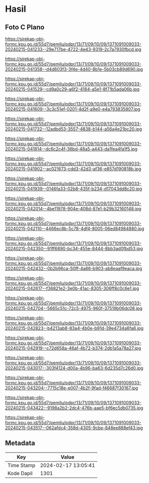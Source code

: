 # Hasil

## Foto C Plano

https://sirekap-obj-formc.kpu.go.id/55d7/pemilu/pdpr/13/71/09/10/09/1371091009033-20240215-041233--29e717be-4722-4e43-9319-2c7a7930fbcd.jpg

https://sirekap-obj-formc.kpu.go.id/55d7/pemilu/pdpr/13/71/09/10/09/1371091009033-20240215-041358--d4d603f3-3f4e-4d40-8b1e-5b03cb89d690.jpg

https://sirekap-obj-formc.kpu.go.id/55d7/pemilu/pdpr/13/71/09/10/09/1371091009033-20240215-041529--cd9a0c29-a6f2-4184-a5e1-8f71b5ada06b.jpg

https://sirekap-obj-formc.kpu.go.id/55d7/pemilu/pdpr/13/71/09/10/09/1371091009033-20240215-041609--3c3c51ef-0201-4d2f-a9e0-e4a793835807.jpg

https://sirekap-obj-formc.kpu.go.id/55d7/pemilu/pdpr/13/71/09/10/09/1371091009033-20240215-041732--12adbd53-3557-4838-b144-a56a4e21bc20.jpg

https://sirekap-obj-formc.kpu.go.id/55d7/pemilu/pdpr/13/71/09/10/09/1371091009033-20240215-041814--dc6c2c4f-36bd-48a5-a443-da1fea4fa1f5.jpg

https://sirekap-obj-formc.kpu.go.id/55d7/pemilu/pdpr/13/71/09/10/09/1371091009033-20240215-041902--ac021673-cdd3-42d3-af36-e857d190818b.jpg

https://sirekap-obj-formc.kpu.go.id/55d7/pemilu/pdpr/13/71/09/10/09/1371091009033-20240215-041939--0146fa33-02b8-435f-b234-d17043dd8c20.jpg

https://sirekap-obj-formc.kpu.go.id/55d7/pemilu/pdpr/13/71/09/10/09/1371091009033-20240215-042014--4be11978-904e-408d-87e1-b29b32160148.jpg

https://sirekap-obj-formc.kpu.go.id/55d7/pemilu/pdpr/13/71/09/10/09/1371091009033-20240215-042110--4466ec8b-5c78-4df4-8005-06ed84984880.jpg

https://sirekap-obj-formc.kpu.go.id/55d7/pemilu/pdpr/13/71/09/10/09/1371091009033-20240215-042350--91ff6890-bc34-455e-8444-8bb3ad0fbd53.jpg

https://sirekap-obj-formc.kpu.go.id/55d7/pemilu/pdpr/13/71/09/10/09/1371091009033-20240215-042432--0b2b96ca-50ff-4a86-b903-ab8eaaf9eaca.jpg

https://sirekap-obj-formc.kpu.go.id/55d7/pemilu/pdpr/13/71/09/10/09/1371091009033-20240215-042617--f36821e2-3e0b-41ac-8305-306ff8c0c6e1.jpg

https://sirekap-obj-formc.kpu.go.id/55d7/pemilu/pdpr/13/71/09/10/09/1371091009033-20240215-042704--5665c51c-72c5-4975-960f-37519b06dc08.jpg

https://sirekap-obj-formc.kpu.go.id/55d7/pemilu/pdpr/13/71/09/10/09/1371091009033-20240215-042823--b4213ab8-83a4-4b0e-b91d-39e4734a6fa6.jpg

https://sirekap-obj-formc.kpu.go.id/55d7/pemilu/pdpr/13/71/09/10/09/1371091009033-20240215-042919--c72d658a-46af-4b72-b374-2db1a5a78a27.jpg

https://sirekap-obj-formc.kpu.go.id/55d7/pemilu/pdpr/13/71/09/10/09/1371091009033-20240215-043017--303f4124-d00a-4b96-ba63-6d235d7c26d0.jpg

https://sirekap-obj-formc.kpu.go.id/55d7/pemilu/pdpr/13/71/09/10/09/1371091009033-20240215-043204--7715c18e-e007-4b2f-9fad-f46687f30167.jpg

https://sirekap-obj-formc.kpu.go.id/55d7/pemilu/pdpr/13/71/09/10/09/1371091009033-20240215-043422--9198a2b2-2dc4-476b-aae5-bf6ec5db0735.jpg

https://sirekap-obj-formc.kpu.go.id/55d7/pemilu/pdpr/13/71/09/10/09/1371091009033-20240215-043517--062afdc4-358d-4305-9cbe-848ee888ef43.jpg


## Metadata

| Key        | Value               |
| ---------- | ------------------- |
| Time Stamp | 2024-02-17 13:05:41 |
| Kode Dapil | 1301                |



